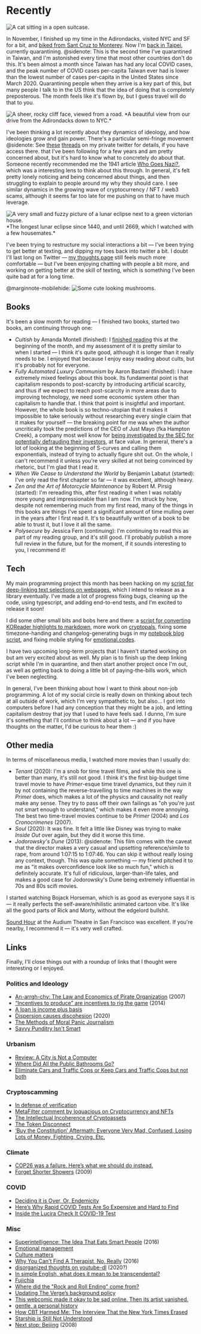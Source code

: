 # Recently

<img src="/img/post/2021-11-recently/wendy-suitcase.jpg" alt="A cat sitting in a open suitcase."/>

In November, I finished up my time in the Adirondacks, visited NYC and SF for a bit, and [biked from Sant Cruz to Monterey](/2021-11-bike-trip/). Now I'm [back in Taipei](/taiwan/), currently quarantining.
@sidenote: This is the second time I've quarantined in Taiwan, and I'm astonished every time that most other countries don't do this. It's been almost a month since Taiwan has had any local COVID cases, and the peak number of COVID cases per-capita Taiwan ever had is lower than the lowest number of cases per-capita in the United States since March 2020. Quarantining people when they arrive is a key part of this, but many people I talk to in the US think that the idea of doing that is completely preposterous.
The month feels like it's flown by, but I guess travel will do that to you.

<img src="/img/post/2021-11-recently/cliff-drive-back.jpg" alt="A sheer, rocky cliff face, viewed from a road."/>
*A beautiful view from our drive from the Adirondacks down to NYC.*

I've been thinking a lot recently about they dynamics of ideology, and how ideologies grow and gain power. There's a particular semi-fringe movement
@sidenote: See [these](https://twitter.com/otherwesley/status/1464074099601281024) [threads](https://twitter.com/otherwesley/status/1464631055269318657) on my private twitter for details, if you have access there.
that I've been following for a few years and am pretty concerned about, but it's hard to know what to concretely do about that. Someone recently recommended me the 1941 article [Who Goes Nazi?](https://harpers.org/archive/1941/08/who-goes-nazi/), which was a interesting lens to think about this through. In general, it's felt pretty lonely noticing and being concerned about things, and then struggling to explain to people around my why they should care. I see similar dynamics in the growing wave of cryptocurrency / NFT / web3 scams, although it seems far too late for me pushing on that to have much leverage.

<img src="/img/post/2021-11-recently/eclipse.jpg" alt="A very small and fuzzy picture of a lunar eclipse next to a green victorian house."/>
*The longest lunar eclipse since 1440, and until 2669, which I watched with a few housemates.*

I've been trying to restructure my social interactions a bit — I've been trying to get better at texting, and dipping my toes back into twitter a bit. I doubt I'll last long on Twitter — [my thoughts.page](https://wesleyac.thoughts.page) still feels much more comfortable — but I've been enjoying chatting with people a bit more, and working on getting better at the skill of texting, which is something I've been quite bad at for a long time.

@marginnote-mobilehide: <img src="/img/post/2021-11-recently/mushrooms.jpg" alt="Some cute looking mushrooms."/>

## Books

It's been a slow month for reading — I finished two books, started two books, am continuing through one:

* *Cultish* by Amanda Montell (finished): I [finished reading](/2021-10-recently/#1.UAUdmoq6E:0.MdRZEuW_A:437) this at the beginning of the month, and my assessment of it is pretty similar to when I started — I think it's quite good, although it is longer than it really needs to be. I enjoyed that because I enjoy easy reading about cults, but it's probably not for everyone.
* *Fully Automated Luxury Communism* by Aaron Bastani (finished): I have extremely mixed feelings about this book. Its fundamental point is that capitalism responds to post-scarcity by introducing artificial scarcity, and thus if we expect to reach post-scarcity in more areas due to improving technology, we need some economic system other than capitalism to handle that. I think that point is insightful and important. However, the whole book is so techno-utopian that it makes it impossible to take seriously without researching every single claim that it makes for yourself — the breaking point for me was when the author uncritically took the predictions of the CEO of Just Mayo (fka Hampton Creek), a company most well know for [being investigated by the SEC for potentially defrauding their investors](https://www.bloomberg.com/features/2016-hampton-creek-just-mayo/), at face value. In general, there's a lot of looking at the beginning of S-curves and calling them exponentials, instead of trying to actually figure shit out. On the whole, I can't recommend it unless you're very skilled at not being convinced by rhetoric, but I'm glad that I read it.
* *When We Cease to Understand the World* by  Benjamín Labatut (started): I've only read the first chapter so far — it was excellent, although heavy.
* *Zen and the Art of Motorcycle Maintenance* by Robert M. Pirsig (started): I'm rereading this, after first reading it when I was notably more young and impressionable than I am now. I'm struck by how, despite not remembering much from my first read, many of the things in this books are things I've spent a significant amount of time mulling over in the years after I first read it. It's to beautifully written of a book to be able to trust it, but I love it all the same.
* *Polysecure* by Jessica Fern (continuing): I'm continuing to read this as part of my reading group, and it's still good. I'll probably publish a more full review in the future, but for the moment, if it sounds interesting to you, I recommend it!

## Tech

My main programming project this month has been hacking on my [script for deep-linking text selections on webpages](https://github.com/WesleyAC/notebook/blob/c967f3fe6c3c0581015cf68f701fee6a43e7f678/parts/linktext.js), which I intend to release as a library eventually. I've made a lot of progress fixing bugs, cleaning up the code, using typescript, and adding end-to-end tests, and I'm excited to release it soon!

I did some other small bits and bobs here and there: a [script for converting KOReader highlights to markdown](https://github.com/WesleyAC/koreader-highlight-to-markdown), more work on [cryptopals](https://github.com/wesleyac/cryptopals), fixing some timezone-handing and changelog-generating bugs in my [notebook blog script](https://github.com/WesleyAC/notebook/), and fixing mobile styling for [emotional.codes](https://emotional.codes/).

I have two upcoming long-term projects that I haven't started working on but am very excited about as well. My plan is to finish up the deep linking script while I'm in quarantine, and then start another project once I'm out, as well as getting back to doing a little bit of paying-the-bills work, which I've been neglecting.

In general, I've been thinking about how I want to think about non-job programming. A lot of my social circle is really down on thinking about tech at all outside of work, which I'm very sympathetic to, but also... I got into computers before I had any conception that they might be a job, and letting capitalism destroy that joy that I used to have feels sad. I dunno, I'm sure it's something that I'll continue to think about a lot — and if you have thoughts on the matter, I'd be curious to hear them :)

## Other media

In terms of miscellaneous media, I watched more movies than I usually do:

* *Tenant* (2020): I'm a snob for time travel films, and while this one is better than many, it's still not good. I think it's the first big-budget time travel movie to have *Primer*-esque time travel dynamics, but they ruin it by not containing the reverse-travelling to time machines in the way *Primer* does, which makes a lot of the physics and causality not really make any sense. They try to pass off their own failings as "oh you're just not smart enough to understand," which makes it even more annoying. The best two time-travel movies continue to be *Primer* (2004) and *Los Cronocrímenes* (2007).
* *Soul* (2020): It was fine. It felt a little like Disney was trying to make *Inside Out* over again, but they did it worse this time.
* *Jodorowsky's Dune* (2013):
@sidenote: This film comes with the caveat that the director makes a very casual and upsetting reference/simile to rape, from around 1:07:15 to 1:07:46. You can skip it without really losing any context, though.
This was quite something — my friend pitched it to me as "it makes overconfidence look like so much fun," which is definitely accurate. It's full of ridiculous, larger-than-life tales, and makes a good case for Jodorowsky's Dune being extremely influential in 70s and 80s scifi movies.

I started watching Bojack Horseman, which is as good as everyone says it is — it really perfects the self-aware/nihilistic animated cartoon vibe. It's like all the good parts of Rick and Morty, without the edgelord bullshit.

[Sound Hour](https://www.audium.org/sound-hour/) at the Audium Theatre in San Francisco was excellent. If you're nearby, I recommend it — it's very well crafted.

## Links

Finally, I'll close things out with a roundup of links that I thought were interesting or I enjoyed.

### Politics and Ideology

* [An-arrgh-chy: The Law and Economics of Pirate Organization](https://theanarchistlibrary.org/library/peter-t-leeson-an-arrgh-chy) (2007)
* [“Incentives to produce” are incentives to rig the game](https://www.interfluidity.com/v2/5031.html) (2014)
* [A loan is income plus basis](https://www.interfluidity.com/v2/9028.html)
* [Dispersion causes discohesion](https://www.interfluidity.com/v2/7629.html) (2020)
* [The Methods of Moral Panic Journalism](https://michaelhobbes.substack.com/p/moral-panic-journalism)
* [Savvy Punditry Isn't Smart](https://michaelhobbes.substack.com/p/savvy-punditry-isnt-smart)

### Urbanism

* [Review: A City is Not a Computer](https://macwright.com/2021/10/22/the-city-is-not-a-computer.html)
* [Where Did All the Public Bathrooms Go?](https://www.bloomberg.com/news/features/2021-11-05/why-american-cities-lost-their-public-bathrooms)
* [Eliminate Cars and Traffic Cops or Keep Cars and Traffic Cops but not both](https://darrellowens.substack.com/p/eliminate-cars-and-traffic-cops-or)

### Cryptoscamming

* [In defense of verification](https://macwright.com/2021/11/19/verification.html)
* [MetaFilter comment by loquacious on Cryptocurrency and NFTs](https://www.metafilter.com/193313/The-Billion-Dollar-Torrent#8172160)
* [The Intellectual Incoherence of Cryptoassets](https://www.stephendiehl.com/blog/crypto-absurd.html)
* [The Token Disconnect](https://www.stephendiehl.com/blog/disconnect.html)
* [‘Buy the Constitution’ Aftermath: Everyone Very Mad, Confused, Losing Lots of Money, Fighting, Crying, Etc.](https://www.vice.com/en/article/qjb8av/constitutiondao-aftermath-everyone-very-mad-confused-losing-lots-of-money-fighting-crying-etc)

### Climate

* [COP26 was a failure. Here’s what we should do instead.](https://jabberwocking.com/cop26-was-a-failure-heres-what-we-should-do-instead/)
* [Forget Shorter Showers](https://orionmagazine.org/article/forget-shorter-showers/) (2009)

### COVID

* [Deciding it is Over, Or, Endemicity](https://siderea.dreamwidth.org/1729719.html)
* [Here’s Why Rapid COVID Tests Are So Expensive and Hard to Find](https://www.propublica.org/article/heres-why-rapid-covid-tests-are-so-expensive-and-hard-to-find)
* [Inside the Lucira Check It COVID-19 Test](https://aseq.substack.com/p/inside-the-lucira-check-it-covid)

### Misc

* [Superintelligence: The Idea That Eats Smart People](https://idlewords.com/talks/superintelligence.htm) (2016)
* [Emotional management](https://scattered-thoughts.net/writing/emotional-management/)
* [Culture matters](https://danluu.com/culture/)
* [Why You Can't Find A Therapist, No, Really](https://siderea.dreamwidth.org/1279873.html) (2016)
* [disorganized thoughts on youtube-dl](https://timeflayer.com/d/ytdl.html) (2020?)
* [In simple English, what does it mean to be transcendental?](https://blog.plover.com/math/se/transcendental.html)
* [Fujichia](http://www.fujichia.com/)
* [Where did the "Rock and Roll Ending" come from?](https://ask.metafilter.com/359212/Where-did-the-Rock-and-Roll-Ending-come-from)
* [Updating The Verge’s background policy](https://www.theverge.com/press-room/22772113/the-verge-on-background-policy-update)
* [This webcomic made it okay to be sad online. Then its artist vanished.](https://www.inputmag.com/culture/pictures-for-sad-children-webcomic-simone-veil-interview)
* [gentle, a personal history](https://rmozone.com/snapshots/2021/11/gentle-history/)
* [How CBT Harmed Me: The Interview That the New York Times Erased](https://disabilityvisibilityproject.com/2021/11/11/how-cbt-harmed-me-the-interview-that-the-new-york-times-erased/)
* [Starship is Still Not Understood](https://caseyhandmer.wordpress.com/2021/10/28/starship-is-still-not-understood/)
* [Next stop: Beijing](http://www.sweet-juniper.com/2008/07/next-stop-beijing.html) (2008)
